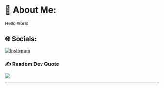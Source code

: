 # 💫 About Me:
Hello World

## 🌐 Socials:
[![Instagram](https://img.shields.io/badge/Instagram-%23E4405F.svg?logo=Instagram&logoColor=white)](https://instagram.com/free_guy00) 


### ✍️ Random Dev Quote
![](https://quotes-github-readme.vercel.app/api?type=horizontal&theme=radical)

---
<!---
gridline1902/gridline1902 is a ✨ special ✨ repository because its `README.md` (this file) appears on your GitHub profile.
You can click the Preview link to take a look at your changes.
--->
